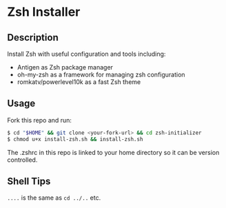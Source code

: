 # Zsh Installer

## Description

Install Zsh with useful configuration and tools including:

* Antigen as Zsh package manager
* oh-my-zsh as a framework for managing zsh configuration
* romkatv/powerlevel10k as a fast Zsh theme

## Usage

Fork this repo and run:

```sh
$ cd "$HOME" && git clone <your-fork-url> && cd zsh-initializer
$ chmod u+x install-zsh.sh && install-zsh.sh
```

The .zshrc in this repo is linked to your home directory so it can be version controlled.

## Shell Tips

`....` is the same as `cd ../..` etc.
